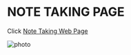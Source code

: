 # NOTE TAKING PAGE

Click [Note Taking Web Page](http://127.0.0.1:5500/index.html)

![photo](https://github.com/abayalii/notetaking/assets/126713304/476b76f6-3958-4663-9159-ba513330c210)





